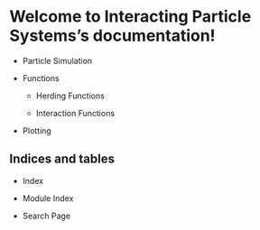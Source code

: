 <!-- Interacting Particle Systems documentation master file, created by
sphinx-quickstart on Fri Jan 10 13:44:40 2020.
You can adapt this file completely to your liking, but it should at least
contain the root `toctree` directive. -->
# Welcome to Interacting Particle Systems’s documentation!


* Particle Simulation


* Functions


    * Herding Functions


    * Interaction Functions


* Plotting


## Indices and tables


* Index


* Module Index


* Search Page
